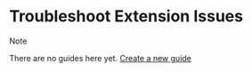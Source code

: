 # Troubleshoot Extension Issues

> [!NOTE]
> There are no guides here yet. [Create a new guide](https://github.com/TYPO3-Documentation/TYPO3CMS-Guide-StepByStep/new/contrib/Documentation/00Incoming?filename=GiveYourGuideAName.md&value=Copy%20content%20the%20template%20from%3A%20https%3A%2F%2Fraw.githubusercontent.com%2FTYPO3-Documentation%2FTYPO3CMS-Guide-StepByStep%2Frefs%2Fheads%2Fcontrib%2FDocumentation%2F90Contribute%2F10Template%2FIndex.md)